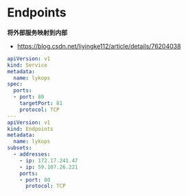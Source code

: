 # Endpoints

**将外部服务映射到内部**

* https://blog.csdn.net/liyingke112/article/details/76204038

```yaml
apiVersion: v1
kind: Service
metadata:
  name: lykops
spec:
  ports:
  - port: 80
    targetPort: 81
    protocol: TCP
---    
apiVersion: v1
kind: Endpoints
metadata:
  name: lykops
subsets:
  - addresses:
    - ip: 172.17.241.47
    - ip: 59.107.26.221
    ports:
    - port: 80
      protocol: TCP
```
